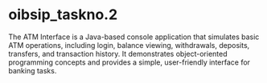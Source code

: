 # oibsip_taskno.2
The ATM Interface is a Java-based console application that simulates basic ATM operations, including login, balance viewing, withdrawals, deposits, transfers, and transaction history. It demonstrates object-oriented programming concepts and provides a simple, user-friendly interface for banking tasks.
